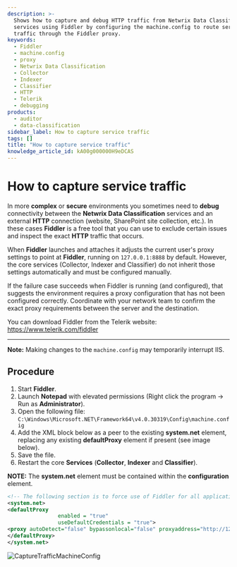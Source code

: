 ```yaml
---
description: >-
  Shows how to capture and debug HTTP traffic from Netwrix Data Classification
  services using Fiddler by configuring the machine.config to route service
  traffic through the Fiddler proxy.
keywords:
  - Fiddler
  - machine.config
  - proxy
  - Netwrix Data Classification
  - Collector
  - Indexer
  - Classifier
  - HTTP
  - Telerik
  - debugging
products:
  - auditor
  - data-classification
sidebar_label: How to capture service traffic
tags: []
title: "How to capture service traffic"
knowledge_article_id: kA00g000000H9eDCAS
---
```


# How to capture service traffic

In more **complex** or **secure** environments you sometimes need to **debug** connectivity between the **Netwrix Data Classification** services and an external **HTTP** connection (website, SharePoint site collection, etc.). In these cases **Fiddler** is a free tool that you can use to exclude certain issues and inspect the exact **HTTP** traffic that occurs.

When **Fiddler** launches and attaches it adjusts the current user's proxy settings to point at **Fiddler**, running on `127.0.0.1:8888` by default. However, the core services (Collector, Indexer and Classifier) do not inherit those settings automatically and must be configured manually.

If the failure case succeeds when Fiddler is running (and configured), that suggests the environment requires a proxy configuration that has not been configured correctly. Coordinate with your network team to confirm the exact proxy requirements between the server and the destination.

You can download Fiddler from the Telerik website: https://www.telerik.com/fiddler

---

**Note:** Making changes to the `machine.config` may temporarily interrupt IIS.

## Procedure

1. Start **Fiddler**.
2. Launch **Notepad** with elevated permissions (Right click the program → Run as **Administrator**).
3. Open the following file: `C:\Windows\Microsoft.NET\Framework64\v4.0.30319\Config\machine.config`
4. Add the XML block below as a peer to the existing **system.net** element, replacing any existing **defaultProxy** element if present (see image below).
5. Save the file.
6. Restart the core **Services** (**Collector**, **Indexer** and **Classifier**).

**NOTE:** The **system.net** element must be contained within the **configuration** element.

```xml
<!-- The following section is to force use of Fiddler for all applications, including those running in service accounts -->
<system.net>
<defaultProxy
                enabled = "true"
                useDefaultCredentials = "true">
<proxy autoDetect="false" bypassonlocal="false" proxyaddress="http://127.0.0.1:8888/" usesystemdefault="false" />
</defaultProxy>
</system.net>
```

![CaptureTrafficMachineConfig](https://kb.netwrix.com/wp-content/uploads/2019/12/CaptureTrafficMachineConfig.png)
